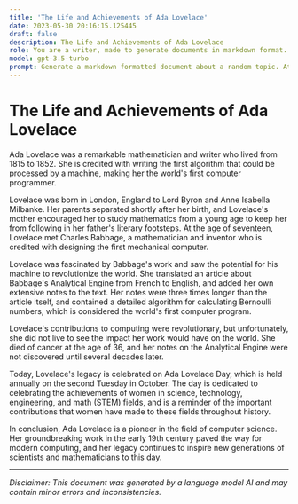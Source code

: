 ```yaml
---
title: 'The Life and Achievements of Ada Lovelace'
date: 2023-05-30 20:16:15.125445
draft: false
description: The Life and Achievements of Ada Lovelace
role: You are a writer, made to generate documents in markdown format. It is very important that all of the documents you generate are in valid markdown format.
model: gpt-3.5-turbo
prompt: Generate a markdown formatted document about a random topic. At the bottom, include a disclaimer explaining that the document was generated by you. The first line of the document should be the title. Make sure that the entire document is in proper markdown format, using a mix of various tags to make the document visually appealing.
---
```


# The Life and Achievements of Ada Lovelace

Ada Lovelace was a remarkable mathematician and writer who lived from 1815 to 1852. She is credited with writing the first algorithm that could be processed by a machine, making her the world's first computer programmer.

Lovelace was born in London, England to Lord Byron and Anne Isabella Milbanke. Her parents separated shortly after her birth, and Lovelace's mother encouraged her to study mathematics from a young age to keep her from following in her father's literary footsteps. At the age of seventeen, Lovelace met Charles Babbage, a mathematician and inventor who is credited with designing the first mechanical computer.

Lovelace was fascinated by Babbage's work and saw the potential for his machine to revolutionize the world. She translated an article about Babbage's Analytical Engine from French to English, and added her own extensive notes to the text. Her notes were three times longer than the article itself, and contained a detailed algorithm for calculating Bernoulli numbers, which is considered the world's first computer program.

Lovelace's contributions to computing were revolutionary, but unfortunately, she did not live to see the impact her work would have on the world. She died of cancer at the age of 36, and her notes on the Analytical Engine were not discovered until several decades later.

Today, Lovelace's legacy is celebrated on Ada Lovelace Day, which is held annually on the second Tuesday in October. The day is dedicated to celebrating the achievements of women in science, technology, engineering, and math (STEM) fields, and is a reminder of the important contributions that women have made to these fields throughout history.

In conclusion, Ada Lovelace is a pioneer in the field of computer science. Her groundbreaking work in the early 19th century paved the way for modern computing, and her legacy continues to inspire new generations of scientists and mathematicians to this day.

---

*Disclaimer: This document was generated by a language model AI and may contain minor errors and inconsistencies.*